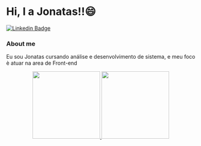 # Hi, I a Jonatas!!😄

[![Linkedin Badge](https://img.shields.io/badge/-LinkedIn-blue?style=flat-square&logo=Linkedin&logoColor=white&link=https://www.linkedin.com/in/jonatas-rodrigues-a20661197/)](https://www.linkedin.com/in/jonatas-rodrigues-a20661197/)

### About me
Eu sou Jonatas cursando análise e desenvolvimento de sistema, e meu foco è atuar na area de Front-end 



<div align="center">
  <a href="https://github.com/JonatasRodriguescruz">
  <img height="180em" src="https://github-readme-stats.vercel.app/api?username=JonatasRodriguescruz&show_icons=true&theme=dracula&include_all_commits=true&count_private=true"/>
  <img height="180em" src="https://github-readme-stats.vercel.app/api/top-langs/?username=JonatasRodriguescruz &layout=compact&langs_count=7&theme=dark "/>
</div>





